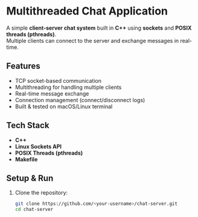 # Multithreaded Chat Application

A simple **client-server chat system** built in **C++** using **sockets** and **POSIX threads (pthreads)**.  
Multiple clients can connect to the server and exchange messages in real-time.

## Features
- TCP socket-based communication
- Multithreading for handling multiple clients
- Real-time message exchange
- Connection management (connect/disconnect logs)
- Built & tested on macOS/Linux terminal

## Tech Stack
- **C++**
- **Linux Sockets API**
- **POSIX Threads (pthreads)**
- **Makefile**

## Setup & Run

1. Clone the repository:
   ```bash
   git clone https://github.com/<your-username>/chat-server.git
   cd chat-server
